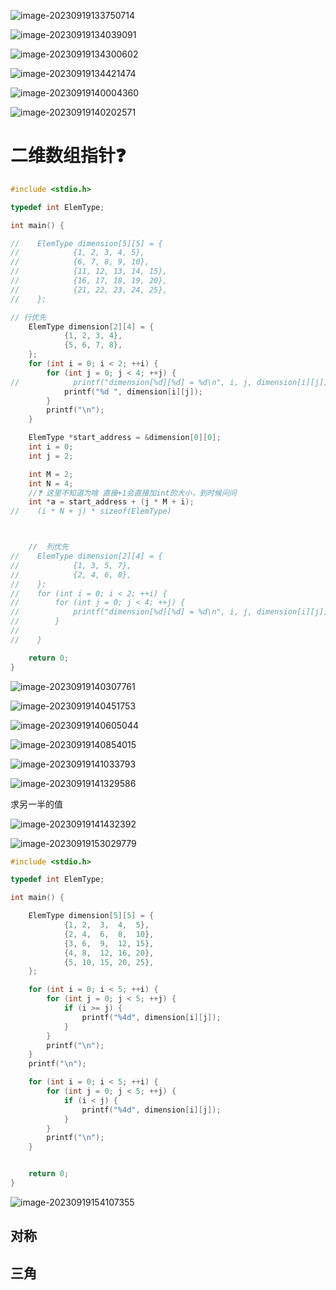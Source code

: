 ![image-20230919133750714](/Users/yuebinghui/Documents/program/github/note/images/image-20230919133750714.png)

![image-20230919134039091](/Users/yuebinghui/Documents/program/github/note/images/image-20230919134039091.png)

![image-20230919134300602](/Users/yuebinghui/Documents/program/github/note/images/image-20230919134300602.png)

![image-20230919134421474](/Users/yuebinghui/Documents/program/github/note/images/image-20230919134421474.png)

![image-20230919140004360](/Users/yuebinghui/Documents/program/github/note/images/image-20230919140004360.png)

![image-20230919140202571](/Users/yuebinghui/Documents/program/github/note/images/image-20230919140202571.png)

# 二维数组指针❓

```c++
#include <stdio.h>

typedef int ElemType;

int main() {

//    ElemType dimension[5][5] = {
//            {1, 2, 3, 4, 5},
//            {6, 7, 8, 9, 10},
//            {11, 12, 13, 14, 15},
//            {16, 17, 18, 19, 20},
//            {21, 22, 23, 24, 25},
//    };

// 行优先
    ElemType dimension[2][4] = {
            {1, 2, 3, 4},
            {5, 6, 7, 8},
    };
    for (int i = 0; i < 2; ++i) {
        for (int j = 0; j < 4; ++j) {
//            printf("dimension[%d][%d] = %d\n", i, j, dimension[i][j]);
            printf("%d ", dimension[i][j]);
        }
        printf("\n");
    }

    ElemType *start_address = &dimension[0][0];
    int i = 0;
    int j = 2;

    int M = 2;
    int N = 4;
    //❓ 这里不知道为啥 直接+1会直接加int的大小，到时候问问
    int *a = start_address + (j * M + i);
//    (i * N + j) * sizeof(ElemType)



    //  列优先
//    ElemType dimension[2][4] = {
//            {1, 3, 5, 7},
//            {2, 4, 6, 8},
//    };
//    for (int i = 0; i < 2; ++i) {
//        for (int j = 0; j < 4; ++j) {
//            printf("dimension[%d][%d] = %d\n", i, j, dimension[i][j]);
//        }
//
//    }

    return 0;
}
```

![image-20230919140307761](/Users/yuebinghui/Documents/program/github/note/images/image-20230919140307761.png)

![image-20230919140451753](/Users/yuebinghui/Documents/program/github/note/images/image-20230919140451753.png)

![image-20230919140605044](/Users/yuebinghui/Documents/program/github/note/images/image-20230919140605044.png)

![image-20230919140854015](/Users/yuebinghui/Documents/program/github/note/images/image-20230919140854015.png)

![image-20230919141033793](/Users/yuebinghui/Documents/program/github/note/images/image-20230919141033793.png)

![image-20230919141329586](/Users/yuebinghui/Documents/program/github/note/images/image-20230919141329586.png)

求另一半的值

![image-20230919141432392](/Users/yuebinghui/Documents/program/github/note/images/image-20230919141432392.png)

![image-20230919153029779](/Users/yuebinghui/Documents/program/github/note/images/image-20230919153029779.png)

```c++
#include <stdio.h>

typedef int ElemType;

int main() {

    ElemType dimension[5][5] = {
            {1, 2,  3,  4,  5},
            {2, 4,  6,  8,  10},
            {3, 6,  9,  12, 15},
            {4, 8,  12, 16, 20},
            {5, 10, 15, 20, 25},
    };

    for (int i = 0; i < 5; ++i) {
        for (int j = 0; j < 5; ++j) {
            if (i >= j) {
                printf("%4d", dimension[i][j]);
            }
        }
        printf("\n");
    }
    printf("\n");

    for (int i = 0; i < 5; ++i) {
        for (int j = 0; j < 5; ++j) {
            if (i < j) {
                printf("%4d", dimension[i][j]);
            }
        }
        printf("\n");
    }


    return 0;
}
```

![image-20230919154107355](/Users/yuebinghui/Documents/program/github/note/images/image-20230919154107355.png)

## 对称

## 三角